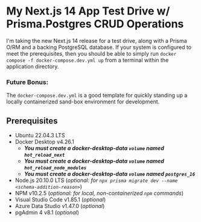 # My Next.js 14 App Test Drive w/ Prisma.Postgres CRUD Operations
I'm taking the new Next.js 14 release for a test drive, along with a Prisma O/RM and a backing PostgreSQL database. If your system is configured to meet the prerequisites, then you should be able to simply run `docker compose -f docker-compose.dev.yml up` from a terminal within the application directory.

### Future Bonus:
The `docker-compose.dev.yml` is a good template for quickly standing up a locally containerized sand-box environment for development.

## Prerequisites
- Ubuntu 22.04.3 LTS
- Docker Desktop v4.26.1
  - ***You must create a docker-desktop-data `volume` named `hot_reload_next`***
  - ***You must create a docker-desktop-data `volume` named `hot_reload_node_modules`***
  - ***You must create a docker-desktop-data `volume` named `postgres_16`***
- Node.js 20.10.0 LTS (*optional: for `npx prisma migrate dev --name <schema-addition-reason>`*)
- NPM v10.2.5 (*optional: for local, non-containerized `npm` commands*)
- Visual Studio Code v1.85.1 (*optional*)
- Azure Data Studio v1.47.0 (*optional*)
- pgAdmin 4 v8.1 (*optional*)
